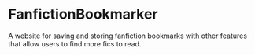 # FanfictionBookmarker
A website for saving and storing fanfiction bookmarks with other features that allow users to find more fics to read.
